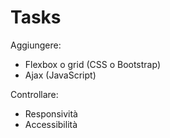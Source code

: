 # Tasks

Aggiungere:

- Flexbox o grid (CSS o Bootstrap)
- Ajax (JavaScript)

Controllare: 
- Responsività
- Accessibilità
